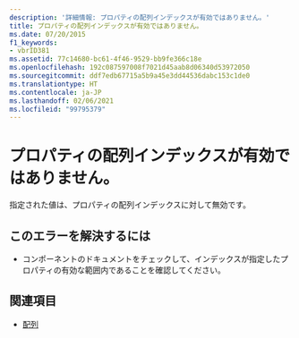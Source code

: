 ```yaml
---
description: '詳細情報: プロパティの配列インデックスが有効ではありません。'
title: プロパティの配列インデックスが有効ではありません。
ms.date: 07/20/2015
f1_keywords:
- vbrID381
ms.assetid: 77c14680-bc61-4f46-9529-bb9fe366c18e
ms.openlocfilehash: 192c087597008f7021d45aab8d06340d53972050
ms.sourcegitcommit: ddf7edb67715a5b9a45e3dd44536dabc153c1de0
ms.translationtype: HT
ms.contentlocale: ja-JP
ms.lasthandoff: 02/06/2021
ms.locfileid: "99795379"
---
```

# <a name="property-array-index-is-not-valid"></a>プロパティの配列インデックスが有効ではありません。

指定された値は、プロパティの配列インデックスに対して無効です。  
  
## <a name="to-correct-this-error"></a>このエラーを解決するには  
  
- コンポーネントのドキュメントをチェックして、インデックスが指定したプロパティの有効な範囲内であることを確認してください。  
  
## <a name="see-also"></a>関連項目

- [配列](../../programming-guide/language-features/arrays/index.md)
